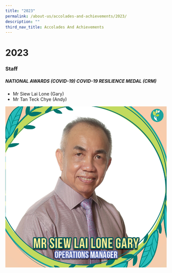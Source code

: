 ```yaml
---
title: "2023"
permalink: /about-us/accolades-and-achievements/2023/
description: ""
third_nav_title: Accolades And Achievements
---
```

# 2023
### Staff

##### **NATIONAL AWARDS (COVID-19) COVID-19 RESILIENCE MEDAL (CRM)**

* Mr Siew Lai Lone (Gary)
* Mr Tan Teck Chye (Andy)

![](/images/Awards/mr%20siew%20lai%20lone%20gary.jpg)
